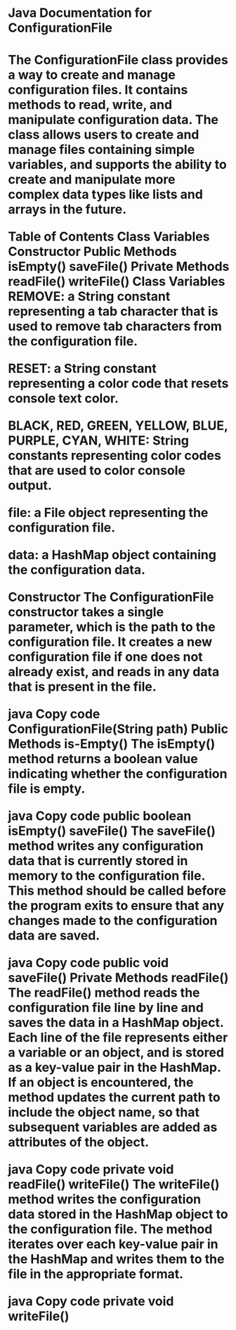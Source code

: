 <h1>Java Documentation for ConfigurationFile<h1/>
The ConfigurationFile class provides a way to create and manage configuration files. It contains methods to read, write, and manipulate configuration data. The class allows users to create and manage files containing simple variables, and supports the ability to create and manipulate more complex data types like lists and arrays in the future.

Table of Contents
Class Variables
Constructor
Public Methods
isEmpty()
saveFile()
Private Methods
readFile()
writeFile()
Class Variables
REMOVE: a String constant representing a tab character that is used to remove tab characters from the configuration file.

RESET: a String constant representing a color code that resets console text color.

BLACK, RED, GREEN, YELLOW, BLUE, PURPLE, CYAN, WHITE: String constants representing color codes that are used to color console output.

file: a File object representing the configuration file.

data: a HashMap object containing the configuration data.

Constructor
The ConfigurationFile constructor takes a single parameter, which is the path to the configuration file. It creates a new configuration file if one does not already exist, and reads in any data that is present in the file.

java
Copy code
ConfigurationFile(String path)
Public Methods
is-Empty()
The isEmpty() method returns a boolean value indicating whether the configuration file is empty.

java
Copy code
public boolean isEmpty()
saveFile()
The saveFile() method writes any configuration data that is currently stored in memory to the configuration file. This method should be called before the program exits to ensure that any changes made to the configuration data are saved.

java
Copy code
public void saveFile()
Private Methods
readFile()
The readFile() method reads the configuration file line by line and saves the data in a HashMap object. Each line of the file represents either a variable or an object, and is stored as a key-value pair in the HashMap. If an object is encountered, the method updates the current path to include the object name, so that subsequent variables are added as attributes of the object.

java
Copy code
private void readFile()
writeFile()
The writeFile() method writes the configuration data stored in the HashMap object to the configuration file. The method iterates over each key-value pair in the HashMap and writes them to the file in the appropriate format.

java
Copy code
private void writeFile()
